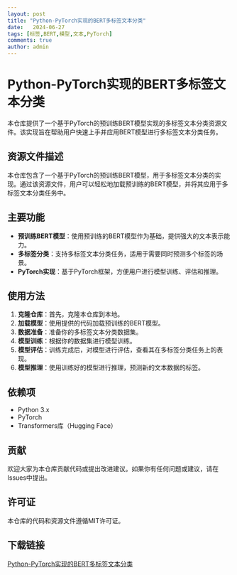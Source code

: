 ```yaml
---
layout: post
title: "Python-PyTorch实现的BERT多标签文本分类"
date:   2024-06-27
tags: [标签,BERT,模型,文本,PyTorch]
comments: true
author: admin
---
```

# Python-PyTorch实现的BERT多标签文本分类

本仓库提供了一个基于PyTorch的预训练BERT模型实现的多标签文本分类资源文件。该实现旨在帮助用户快速上手并应用BERT模型进行多标签文本分类任务。

## 资源文件描述

本仓库包含了一个基于PyTorch的预训练BERT模型，用于多标签文本分类的实现。通过该资源文件，用户可以轻松地加载预训练的BERT模型，并将其应用于多标签文本分类任务中。

## 主要功能

- **预训练BERT模型**：使用预训练的BERT模型作为基础，提供强大的文本表示能力。
- **多标签分类**：支持多标签文本分类任务，适用于需要同时预测多个标签的场景。
- **PyTorch实现**：基于PyTorch框架，方便用户进行模型训练、评估和推理。

## 使用方法

1. **克隆仓库**：首先，克隆本仓库到本地。
2. **加载模型**：使用提供的代码加载预训练的BERT模型。
3. **数据准备**：准备你的多标签文本分类数据集。
4. **模型训练**：根据你的数据集进行模型训练。
5. **模型评估**：训练完成后，对模型进行评估，查看其在多标签分类任务上的表现。
6. **模型推理**：使用训练好的模型进行推理，预测新的文本数据的标签。

## 依赖项

- Python 3.x
- PyTorch
- Transformers库（Hugging Face）

## 贡献

欢迎大家为本仓库贡献代码或提出改进建议。如果你有任何问题或建议，请在Issues中提出。

## 许可证

本仓库的代码和资源文件遵循MIT许可证。

## 下载链接

[Python-PyTorch实现的BERT多标签文本分类](https://pan.quark.cn/s/160d2efff559)